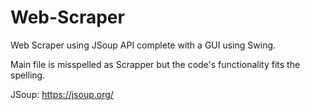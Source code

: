 # Web-Scraper

Web Scraper using JSoup API complete with a GUI using Swing.

Main file is misspelled as Scrapper but the code's functionality fits the spelling.


JSoup: https://jsoup.org/
